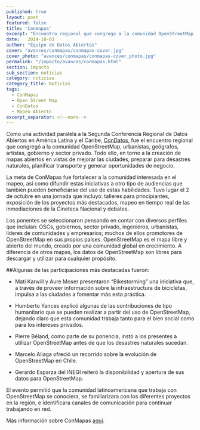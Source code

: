 ```yaml
---
published: true
layout: post
featured: false
title: 'Conmapas'
excerpt: "Encuentro regional que congregó a la comunidad OpenStreetMap, urbanistas, geógrafos, artistas, gobierno y sector privado. Todo ello, en torno a la creación de mapas abiertos en vistas de mejorar las ciudades, preparar para desastres naturales, planificar transporte y generar oportunidades de negocio. "
date:   2014-10-03
author: "Equipo de Datos Abiertos"
cover: "avances/conmapas/conmapas-cover.jpg"
cover_photo: "avances/conmapas/conmapas-cover_photo.jpg"
permalink: "/impacto/avances/conmapas.html"
section: impacto
sub_section: noticias
category: noticias
category_title: Noticias
tags:
  - ConMapas
  - Open Street Map
  - ConDatos
  - Mapeo Abierto
excerpt_separator: <!--more-->
---
```


Como una actividad paralela a la Segunda Conferencia Regional de Datos Abiertos en América Latina y el Caribe, [ConDatos](http://condatos.org/ "Title"), fue el encuentro regional que congregó a la comunidad OpenStreetMap, urbanistas, geógrafos, artistas, gobierno y sector privado. Todo ello, en torno a la creación de mapas abiertos en vistas de mejorar las ciudades, preparar para desastres naturales, planificar transporte y generar oportunidades de negocio.

<!--more-->

La meta de ConMapas fue fortalecer a la comunidad interesada en el mapeo, así como difundir estas iniciativas a otro tipo de audiencias que también pueden beneficiarse del uso de estas habilidades. Tuvo lugar el 2 de octubre en una jornada que incluyó: talleres para principiantes, exposición de los proyectos más destacados, mapeo en tiempo real de las inmediaciones de la Cineteca Nacional y debates.

Los ponentes se seleccionaron pensando en contar con diversos perfiles que incluían: OSCs, gobiernos, sector privado, ingenieros, urbanistas, líderes de comunidades y empresarios; muchos de ellos promotores de OpenStreetMap en sus propios países. OpenStreetMap es el mapa libre y abierto del mundo, creado por una comunidad global en crecimiento. A diferencia de otros mapas, los datos de OpenStreetMap son libres para descargar y utilizar para cualquier propósito.

##Algunas de las participaciones más destacadas fueron:

- Mati Karwill y Aure Moser presentaron “Bikestorming” una iniciativa que, a través de proveer información sobre la infraestructura de bicicletas, impulsa a las ciudades a fomentar más esta práctica.

- Humberto Yances explicó algunas de las contribuciones de tipo humanitario que se pueden realizar a partir del uso de OpenStreetMap, dejando claro que esta comunidad trabaja tanto para el bien social como para los intereses privados.

- Pierre Béland, como parte de su ponencia, instó a los presentes a utilizar OpenStreetMap antes de que los desastres naturales sucedan.

- Marcelo Aliaga ofreció un recorrido sobre la evolución de OpenStreetMap en Chile.

- Gerardo Esparza del INEGI reiteró la disponibilidad y apertura de sus datos para OpenStreetMap.

El evento permitió que la comunidad latinoamericana que trabaja con OpenStreetMap se conociera, se familiarizara con los diferentes proyectos en la región, e identificara canales de comunicación para continuar trabajando en red.

Más información sobre ConMapas [aquí](http://condatos.org/mapa.html "Title").

